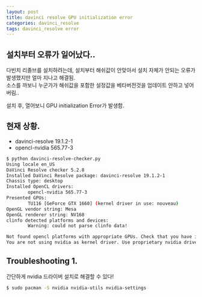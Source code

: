 ```yaml
---
layout: post
title: davinci resolve GPU initialization error
categories: davinci_resolve
tags: davinci_resolve error
---
```

## 설치부터 오류가 일어났다..
다빈치 리졸브를 설치하려는데, 설치부터 해쉬값이 안맞아서 설치 자체가 안되는 오류가 발생했지만 얼마 지나고 해결됨.  
소스를 까보니 누군가가 해쉬값을 포함한 설정값을 베타버전것을 업데이트 안하고 넣어버림..  
  
설치 후, 열어보니 GPU initialization Error가 발생함.  

## 현재 상황.
- davinci-resolve 19.1.2-1
- opencl-nvidia 565.77-3

```bash
$ python davinci-resolve-checker.py
Using locale en_US
DaVinci Resolve checker 5.2.8
Installed DaVinci Resolve package: davinci-resolve 19.1.2-1
Chassis type: desktop
Installed OpenCL drivers:
        opencl-nvidia 565.77-3
Presented GPUs:
        TU116 [GeForce GTX 1660] (kernel driver in use: nouveau)
OpenGL vendor string: Mesa
OpenGL renderer string: NV168
clinfo detected platforms and devices:
        Warning: could not parse clinfo data!

Not found opencl platforms with appropriate GPUs. Check that you have installed corresponding driver. Otherwise you cannot run DR.
You are not using nvidia as kernel driver. Use proprietary nvidia driver, otherwise you could not use DaVinci Resolve.
```

## Troubleshooting 1.
간단하게 nvidia 드라이버 설치로 해결할 수 있다!  

```bash
$ sudo pacman -S nvidia nvidia-utils nvidia-settings
```
